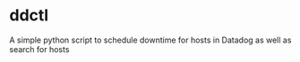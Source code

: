 # ddctl
A simple python script to schedule downtime for hosts in Datadog as well as search for hosts
